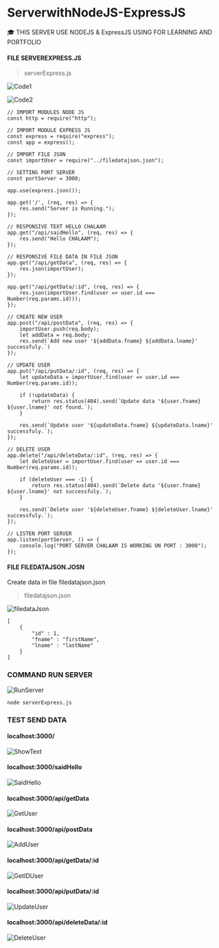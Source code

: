 # ServerwithNodeJS-ExpressJS
🎓 THIS SERVER USE NODEJS & ExpressJS USING FOR LEARNING AND PORTFOLIO

#### FILE SERVEREXPRESS.JS
> serverExpress.js

![Code1](https://github.com/DevChalaam/ServerwithNodeJS/assets/124075393/b07f222f-1cc8-452b-9308-1ff2a18144ec)

![Code2](https://github.com/DevChalaam/ServerwithNodeJS/assets/124075393/3d3fd193-6f64-4709-88a7-252fc356b237)

```
// IMPORT MODULES NODE JS 
const http = require("http");

// IMPORT MODULE EXPRESS JS
const express = require("express");
const app = express();

// IMPORT FILE JSON
const importUser = require("../filedatajson.json");

// SETTING PORT SERVER
const portServer = 3000;

app.use(express.json());

app.get('/', (req, res) => {
    res.send("Server is Running.");
});

// RESPONSIVE TEXT HELLO CHALAAM
app.get("/api/saidHello", (req, res) => {
    res.send("Hello CHALAAM");
});

// RESPONSIVE FILE DATA IN FILE JSON
app.get("/api/getData", (req, res) => {
    res.json(importUser);
});

app.get("/api/getData/:id", (req, res) => {
    res.json(importUser.find(user => user.id === Number(req.params.id)));
});

// CREATE NEW USER
app.post("/api/postData", (req, res) => {
    importUser.push(req.body);
    let addData = req.body;
    res.send(`Add new user '${addData.fname} ${addData.lname}' successfuly.`)
});

// UPDATE USER
app.put("/api/putData/:id", (req, res) => {
    let updateData = importUser.find(user => user.id === Number(req.params.id));

    if (!updateData) {
        return res.status(404).send(`Update data '${user.fname} ${user.lname}' not found.`);
    }

    res.send(`Update user '${updateData.fname} ${updateData.lname}' successfuly.`);
});

// DELETE USER
app.delete("/api/deleteData/:id", (req, res) => {
    let deleteUser = importUser.find(user => user.id === Number(req.params.id));

    if (deleteUser === -1) {
        return res.status(404).send(`Delete data '${user.fname} ${user.lname}' not successfuly.`);
    }

    res.send(`Delete user '${deleteUser.fname} ${deleteUser.lname}' successfuly.`);
});

// LISTEN PORT SERVER
app.listen(portServer, () => {
    console.log("PORT SERVER CHALAAM IS WORKING ON PORT : 3000");
});
```

#### FILE FILEDATAJSON.JOSN
Create data in file filedatajson.json
> filedatajson.json

![filedataJson](https://github.com/DevChalaam/ServerwithNodeJS/assets/124075393/e1d5d52e-3fc7-4149-a73e-101251befeca)

```
[
    {
        "id" : 1,
        "fname" : "firstName",
        "lname" : "lastName"
    }
]
```

### COMMAND RUN SERVER

![RunServer](https://github.com/DevChalaam/ServerwithNodeJS/assets/124075393/e678026a-4495-40b1-8b1c-ad91281e1245)

```
node serverExpress.js
```

### TEST SEND DATA

#### localhost:3000/

![ShowText](https://github.com/DevChalaam/ServerwithNodeJS/assets/124075393/ab39852a-103c-4a19-a30a-a5c517cba61e)

#### localhost:3000/saidHello

![SaidHello](https://github.com/DevChalaam/ServerwithNodeJS/assets/124075393/73888cb6-613c-4f47-bcc7-b267a95e7db8)

#### localhost:3000/api/getData

![GetUser](https://github.com/DevChalaam/ServerwithNodeJS/assets/124075393/80f76978-65b7-4865-b146-12a6b0b1e289)

#### localhost:3000/api/postData

![AddUser](https://github.com/DevChalaam/ServerwithNodeJS/assets/124075393/e9bd71dd-d831-4dfc-a419-2f29a7315035)

#### localhost:3000/api/getData/:id

![GetIDUser](https://github.com/DevChalaam/ServerwithNodeJS/assets/124075393/bb14db33-468b-479f-a5bf-a707a962ee59)

#### localhost:3000/api/putData/:id

![UpdateUser](https://github.com/DevChalaam/ServerwithNodeJS/assets/124075393/f0ce5131-607b-4169-a52f-87bf64031dbd)

#### localhost:3000/api/deleteData/:id

![DeleteUser](https://github.com/DevChalaam/ServerwithNodeJS/assets/124075393/a8217255-0cb6-49ea-bdc5-654886bee5f1)
